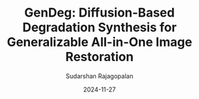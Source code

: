 ---
layout: post
image: /images/gendeg.png
authors: "<strong>Sudarshan Rajagopalan</strong>, Nithin Gopalakrishnan Nair, Jay N. Paranjape, Vishal M. Patel"
title: "GenDeg: Diffusion-Based Degradation Synthesis for Generalizable All-in-One Image Restoration"
categories: 
  - 'research'
# excerpt: 'In this work, we explore the usage of diffusion models as a degradation synthesis pipeline for improving the generalizability of image restoration models.'
date: 2024-11-27
venue: 'arXiv. <i>Under Review</i>'
website: 'https://sudraj2002.github.io/gendegpage/'
author: "Sudarshan Rajagopalan"
arxiv: 
code: 
---